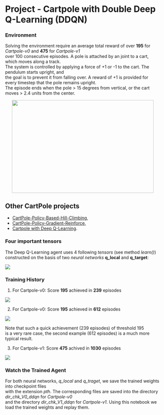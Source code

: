 # Project -  Cartpole with Double Deep Q-Learning (DDQN)

### Environment

Solving the environment require an average total reward of over **195** for _Cartpole-v0_  and **475** for _Cartpole-v1_      
over 100 consecutive episodes. A pole is attached by an joint to a cart, which moves along a track.    
The system is controlled by applying a force of +1 or -1 to the cart. The pendulum starts upright, and     
the goal is to prevent it from falling over. A reward of +1 is provided for every timestep that the pole remains upright.     
The episode ends when the pole > 15 degrees from vertical, or the cart moves > 2.4 units from the center.  


<p align="center">
  <img width="460" height="300" src="images/cartpole_3.png">
</p>


## Other CartPole projects

* [CartPole-Policy-Based-Hill-Climbing](https://github.com/Rafael1s/Deep-Reinforcement-Learning-Udacity/tree/master/CartPole-Policy-Based-Hill-Climbing), 
*  [CartPole-Policy-Gradient-Reinforce](https://github.com/Rafael1s/Deep-Reinforcement-Learning-Udacity/tree/master/CartPole-Policy-Gradient-Reinforce),    
* [Cartpole with Deep Q-Learning](https://github.com/Rafael1s/Deep-Reinforcement-Learning-Udacity/tree/master/Cartpole-Deep-Q-Learning).         
### Four important tensors

The Deep Q-Learning agent uses 4 following _tensors_ (see method _learn()_)
constructed on the basis of two _neural networks_ **q_local** and **q_target**:

![](images/four_tensors_DDQN.png)

### Training History

1.  For Cartpole-v0: Score **195** achieved in **239** episodes   

![](images/plot_v0_ddqn_239epis.png)

2.  For Cartpole-v0: Score **195** achieved in **612** episodes   

![](images/plot_v0_ddqn_612epis.png)

Note that such a quick achievement (239 episodes) of threshold 195       
is a very rare case, the second example (612 episodes) is a much more typical result.    

3.  For Cartpole-v1: Score **475** achived in **1030** episodes   
     
![](images/plot_v1-ddqn_1030epis.png)

### Watch the Trained Agent
For both neural networks, _q_local_ and _q_traget_, we save the trained weights into checkpoint files    
with the extension _pth_. The corresponding files are saved into the directory _dir_chk_V0_ddqn_ for _Cartpole-v0_    
and the directory _dir_chk_V1_ddqn_ for _Cartpole-v1_. Using this notebook we load the trained weights and replay them.  
